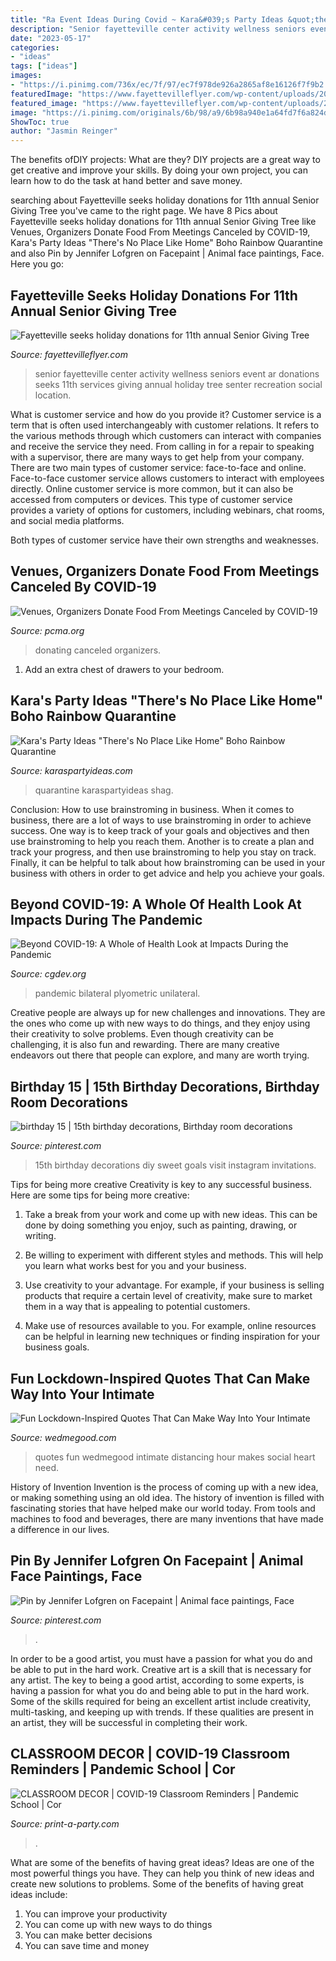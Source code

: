 ```yaml
---
title: "Ra Event Ideas During Covid ~ Kara&#039;s Party Ideas &quot;there&#039;s No Place Like Home&quot; Boho Rainbow Quarantine"
description: "Senior fayetteville center activity wellness seniors event ar donations seeks 11th services giving annual holiday tree senter recreation social location"
date: "2023-05-17"
categories:
- "ideas"
tags: ["ideas"]
images:
- "https://i.pinimg.com/736x/ec/7f/97/ec7f978de926a2865af8e16126f7f9b2.jpg"
featuredImage: "https://www.fayettevilleflyer.com/wp-content/uploads/2016/11/Document.jpeg"
featured_image: "https://www.fayettevilleflyer.com/wp-content/uploads/2016/11/Document.jpeg"
image: "https://i.pinimg.com/originals/6b/98/a9/6b98a940e1a64fd7f6a824da78eaea74.jpg"
ShowToc: true
author: "Jasmin Reinger"
---
```



The benefits ofDIY projects: What are they?
DIY projects are a great way to get creative and improve your skills. By doing your own project, you can learn how to do the task at hand better and save money.

	

		
searching about Fayetteville seeks holiday donations for 11th annual Senior Giving Tree you've came to the right page. We have 8 Pics about Fayetteville seeks holiday donations for 11th annual Senior Giving Tree like Venues, Organizers Donate Food From Meetings Canceled by COVID-19, Kara&#039;s Party Ideas &quot;There&#039;s No Place Like Home&quot; Boho Rainbow Quarantine and also Pin by Jennifer Lofgren on Facepaint | Animal face paintings, Face. Here you go:
		
    
## Fayetteville Seeks Holiday Donations For 11th Annual Senior Giving Tree

<img loading=lazy src="https://www.fayettevilleflyer.com/wp-content/uploads/2016/11/Document.jpeg" onerror="this.onerror=null;this.src='https://tse1.mm.bing.net/th?id=OIP.1SM8U4SxQ61yr2_ygBB1MQHaDa&amp;pid=15.1';" alt="Fayetteville seeks holiday donations for 11th annual Senior Giving Tree">

_Source: fayettevilleflyer.com_

>senior fayetteville center activity wellness seniors event ar donations seeks 11th services giving annual holiday tree senter recreation social location. 

	

What is customer service and how do you provide it?
Customer service is a term that is often used interchangeably with customer relations. It refers to the various methods through which customers can interact with companies and receive the service they need. From calling in for a repair to speaking with a supervisor, there are many ways to get help from your company.
There are two main types of customer service: face-to-face and online. Face-to-face customer service allows customers to interact with employees directly. Online customer service is more common, but it can also be accessed from computers or devices. This type of customer service provides a variety of options for customers, including webinars, chat rooms, and social media platforms.

Both types of customer service have their own strengths and weaknesses.

    
## Venues, Organizers Donate Food From Meetings Canceled By COVID-19

<img loading=lazy src="https://www.pcma.org/wp-content/uploads/2020/03/Nashville-food-donation.jpg" onerror="this.onerror=null;this.src='https://tse4.mm.bing.net/th?id=OIP.iyF2hHyvglYdZlSU7OUL5AHaEi&amp;pid=15.1';" alt="Venues, Organizers Donate Food From Meetings Canceled by COVID-19">

_Source: pcma.org_

>donating canceled organizers. 

	

1. Add an extra chest of drawers to your bedroom.

    
## Kara&#039;s Party Ideas &quot;There&#039;s No Place Like Home&quot; Boho Rainbow Quarantine

<img loading=lazy src="https://karaspartyideas.com/wp-content/uploads/2020/05/22Theres-No-Place-Like-Home22-Boho-Rainbow-Quarantine-Party-via-Karas-Party-Ideas-KarasPartyIdeas.com2_.jpg" onerror="this.onerror=null;this.src='https://tse2.mm.bing.net/th?id=OIP.hcSzaTkJBdmdhl8mlkIiXwHaLG&amp;pid=15.1';" alt="Kara&#039;s Party Ideas &quot;There&#039;s No Place Like Home&quot; Boho Rainbow Quarantine">

_Source: karaspartyideas.com_

>quarantine karaspartyideas shag. 

	

Conclusion: How to use brainstroming in business.
When it comes to business, there are a lot of ways to use brainstroming in order to achieve success. One way is to keep track of your goals and objectives and then use brainstroming to help you reach them. Another is to create a plan and track your progress, and then use brainstroming to help you stay on track. Finally, it can be helpful to talk about how brainstroming can be used in your business with others in order to get advice and help you achieve your goals.

    
## Beyond COVID-19: A Whole Of Health Look At Impacts During The Pandemic

<img loading=lazy src="https://www.cgdev.org/sites/default/files/Cover-Image-PP177-Beyond-COVID-scoping-paper.png?itok=2vdVpTSV" onerror="this.onerror=null;this.src='https://tse3.mm.bing.net/th?id=OIP.-EpoMvszMyBtHyajJaRxHwHaJl&amp;pid=15.1';" alt="Beyond COVID-19: A Whole of Health Look at Impacts During the Pandemic">

_Source: cgdev.org_

>pandemic bilateral plyometric unilateral. 

	

Creative people are always up for new challenges and innovations. They are the ones who come up with new ways to do things, and they enjoy using their creativity to solve problems. Even though creativity can be challenging, it is also fun and rewarding. There are many creative endeavors out there that people can explore, and many are worth trying.

    
## Birthday 15 | 15th Birthday Decorations, Birthday Room Decorations

<img loading=lazy src="https://i.pinimg.com/originals/6b/98/a9/6b98a940e1a64fd7f6a824da78eaea74.jpg" onerror="this.onerror=null;this.src='https://tse1.mm.bing.net/th?id=OIP.xIAWs3-ZoHDyZzuqPsXKNwHaJB&amp;pid=15.1';" alt="birthday 15 | 15th birthday decorations, Birthday room decorations">

_Source: pinterest.com_

>15th birthday decorations diy sweet goals visit instagram invitations. 

	

Tips for being more creative
Creativity is key to any successful business. Here are some tips for being more creative:
1. Take a break from your work and come up with new ideas. This can be done by doing something you enjoy, such as painting, drawing, or writing.

2. Be willing to experiment with different styles and methods. This will help you learn what works best for you and your business.

3. Use creativity to your advantage. For example, if your business is selling products that require a certain level of creativity, make sure to market them in a way that is appealing to potential customers.

4. Make use of resources available to you. For example, online resources can be helpful in learning new techniques or finding inspiration for your business goals.


    
## Fun Lockdown-Inspired Quotes That Can Make Way Into Your Intimate

<img loading=lazy src="https://image.wedmegood.com/resized-nw/1300X/wp-content/uploads/2020/08/58918c208139d68897bbc26455a7956c.jpg" onerror="this.onerror=null;this.src='https://tse4.mm.bing.net/th?id=OIP.azHtCR8xhCaKFtmCHXcy5QHaJ9&amp;pid=15.1';" alt="Fun Lockdown-Inspired Quotes That Can Make Way Into Your Intimate">

_Source: wedmegood.com_

>quotes fun wedmegood intimate distancing hour makes social heart need. 

	

History of Invention
Invention is the process of coming up with a new idea, or making something using an old idea. The history of invention is filled with fascinating stories that have helped make our world today. From tools and machines to food and beverages, there are many inventions that have made a difference in our lives.

    
## Pin By Jennifer Lofgren On Facepaint | Animal Face Paintings, Face

<img loading=lazy src="https://i.pinimg.com/736x/ec/7f/97/ec7f978de926a2865af8e16126f7f9b2.jpg" onerror="this.onerror=null;this.src='https://tse2.mm.bing.net/th?id=OIP.Myw0upR-noOHu39b1AbbQwHaNJ&amp;pid=15.1';" alt="Pin by Jennifer Lofgren on Facepaint | Animal face paintings, Face">

_Source: pinterest.com_

>. 

	

In order to be a good artist, you must have a passion for what you do and be able to put in the hard work.
Creative art is a skill that is necessary for any artist. The key to being a good artist, according to some experts, is having a passion for what you do and being able to put in the hard work. Some of the skills required for being an excellent artist include creativity, multi-tasking, and keeping up with trends. If these qualities are present in an artist, they will be successful in completing their work.

    
## CLASSROOM DECOR | COVID-19 Classroom Reminders | Pandemic School | Cor

<img loading=lazy src="http://cdn.shopify.com/s/files/1/0233/4900/2318/products/WashHandsPP_1200x1200.png?v=1597598996" onerror="this.onerror=null;this.src='https://tse2.mm.bing.net/th?id=OIP.BAKcN3GM_RjNegUu0tVb4QHaJl&amp;pid=15.1';" alt="CLASSROOM DECOR | COVID-19 Classroom Reminders | Pandemic School | Cor">

_Source: print-a-party.com_

>. 

	

What are some of the benefits of having great ideas?
Ideas are one of the most powerful things you have. They can help you think of new ideas and create new solutions to problems. Some of the benefits of having great ideas include: 
1. You can improve your productivity
2. You can come up with new ways to do things
3. You can make better decisions
4. You can save time and money

